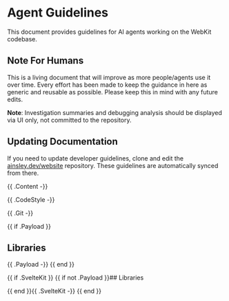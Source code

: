 # Agent Guidelines

This document provides guidelines for AI agents working on the WebKit codebase.

## Note For Humans

This is a living document that will improve as more people/agents use it over time. Every effort has
been made to keep the guidance in here as generic and reusable as possible. Please keep this in mind
with any future edits.

**Note**: Investigation summaries and debugging analysis should be displayed via UI only, not
committed to the repository.

## Updating Documentation

If you need to update developer guidelines, clone and edit the [ainsley.dev/website](https://github.com/ainsleydev/website) repository.
These guidelines are automatically synced from there.

{{ .Content -}}

{{ .CodeStyle -}}

{{ .Git -}}

{{ if .Payload }}
## Libraries

{{ .Payload -}}
{{ end }}

{{ if .SvelteKit }}
{{ if not .Payload }}## Libraries

{{ end }}{{ .SvelteKit -}}
{{ end }}
